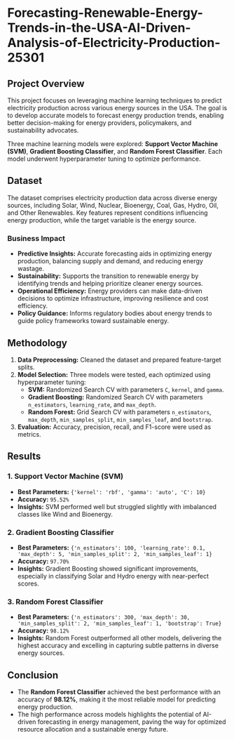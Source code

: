 # Forecasting-Renewable-Energy-Trends-in-the-USA-AI-Driven-Analysis-of-Electricity-Production-25301
## Project Overview

This project focuses on leveraging machine learning techniques to predict electricity production across various energy sources in the USA. The goal is to develop accurate models to forecast energy production trends, enabling better decision-making for energy providers, policymakers, and sustainability advocates.

Three machine learning models were explored: **Support Vector Machine (SVM)**, **Gradient Boosting Classifier**, and **Random Forest Classifier**. Each model underwent hyperparameter tuning to optimize performance.

## Dataset

The dataset comprises electricity production data across diverse energy sources, including Solar, Wind, Nuclear, Bioenergy, Coal, Gas, Hydro, Oil, and Other Renewables. Key features represent conditions influencing energy production, while the target variable is the energy source.

### Business Impact

- **Predictive Insights:** Accurate forecasting aids in optimizing energy production, balancing supply and demand, and reducing energy wastage.
- **Sustainability:** Supports the transition to renewable energy by identifying trends and helping prioritize cleaner energy sources.
- **Operational Efficiency:** Energy providers can make data-driven decisions to optimize infrastructure, improving resilience and cost efficiency.
- **Policy Guidance:** Informs regulatory bodies about energy trends to guide policy frameworks toward sustainable energy.

## Methodology

1. **Data Preprocessing:** Cleaned the dataset and prepared feature-target splits.
2. **Model Selection:** Three models were tested, each optimized using hyperparameter tuning:
   - **SVM:** Randomized Search CV with parameters `C`, `kernel`, and `gamma`.
   - **Gradient Boosting:** Randomized Search CV with parameters `n_estimators`, `learning_rate`, and `max_depth`.
   - **Random Forest:** Grid Search CV with parameters `n_estimators`, `max_depth`, `min_samples_split`, `min_samples_leaf`, and `bootstrap`.
3. **Evaluation:** Accuracy, precision, recall, and F1-score were used as metrics.

## Results

### 1. Support Vector Machine (SVM)
- **Best Parameters:** `{'kernel': 'rbf', 'gamma': 'auto', 'C': 10}`
- **Accuracy:** `95.52%`
- **Insights:** SVM performed well but struggled slightly with imbalanced classes like Wind and Bioenergy.

### 2. Gradient Boosting Classifier
- **Best Parameters:** `{'n_estimators': 100, 'learning_rate': 0.1, 'max_depth': 5, 'min_samples_split': 2, 'min_samples_leaf': 1}`
- **Accuracy:** `97.70%`
- **Insights:** Gradient Boosting showed significant improvements, especially in classifying Solar and Hydro energy with near-perfect scores.

### 3. Random Forest Classifier
- **Best Parameters:** `{'n_estimators': 300, 'max_depth': 30, 'min_samples_split': 2, 'min_samples_leaf': 1, 'bootstrap': True}`
- **Accuracy:** `98.12%`
- **Insights:** Random Forest outperformed all other models, delivering the highest accuracy and excelling in capturing subtle patterns in diverse energy sources.

## Conclusion

- The **Random Forest Classifier** achieved the best performance with an accuracy of **98.12%**, making it the most reliable model for predicting energy production.
- The high performance across models highlights the potential of AI-driven forecasting in energy management, paving the way for optimized resource allocation and a sustainable energy future.


